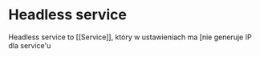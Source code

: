 # Headless service

Headless service to [[Service]], który w ustawieniach ma  [nie generuje IP dla service'u